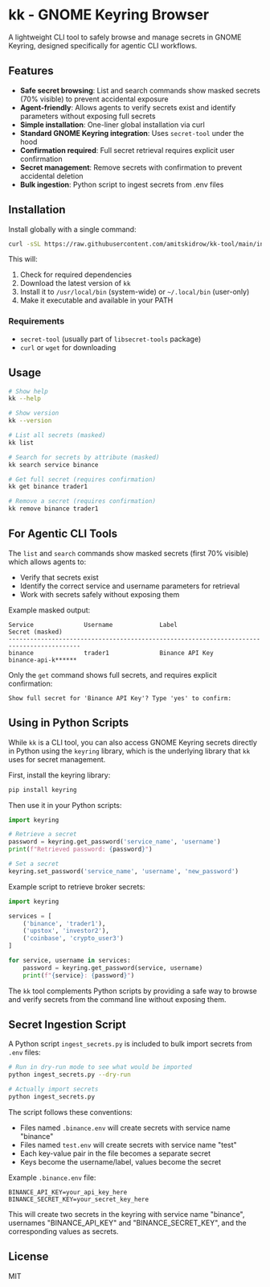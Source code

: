 # kk - GNOME Keyring Browser

A lightweight CLI tool to safely browse and manage secrets in GNOME Keyring, designed specifically for agentic CLI workflows.

## Features

- **Safe secret browsing**: List and search commands show masked secrets (70% visible) to prevent accidental exposure
- **Agent-friendly**: Allows agents to verify secrets exist and identify parameters without exposing full secrets
- **Simple installation**: One-liner global installation via curl
- **Standard GNOME Keyring integration**: Uses `secret-tool` under the hood
- **Confirmation required**: Full secret retrieval requires explicit user confirmation
- **Secret management**: Remove secrets with confirmation to prevent accidental deletion
- **Bulk ingestion**: Python script to ingest secrets from .env files

## Installation

Install globally with a single command:

```bash
curl -sSL https://raw.githubusercontent.com/amitskidrow/kk-tool/main/install.sh | bash
```

This will:
1. Check for required dependencies
2. Download the latest version of `kk`
3. Install it to `/usr/local/bin` (system-wide) or `~/.local/bin` (user-only)
4. Make it executable and available in your PATH

### Requirements

- `secret-tool` (usually part of `libsecret-tools` package)
- `curl` or `wget` for downloading

## Usage

```bash
# Show help
kk --help

# Show version
kk --version

# List all secrets (masked)
kk list

# Search for secrets by attribute (masked)
kk search service binance

# Get full secret (requires confirmation)
kk get binance trader1

# Remove a secret (requires confirmation)
kk remove binance trader1
```

## For Agentic CLI Tools

The `list` and `search` commands show masked secrets (first 70% visible) which allows agents to:
- Verify that secrets exist
- Identify the correct service and username parameters for retrieval
- Work with secrets safely without exposing them

Example masked output:
```
Service              Username             Label                          Secret (masked)
------------------------------------------------------------------------------------------
binance              trader1              Binance API Key                binance-api-k******
```

Only the `get` command shows full secrets, and requires explicit confirmation:
```
Show full secret for 'Binance API Key'? Type 'yes' to confirm:
```

## Using in Python Scripts

While `kk` is a CLI tool, you can also access GNOME Keyring secrets directly in Python using the `keyring` library, which is the underlying library that `kk` uses for secret management.

First, install the keyring library:
```bash
pip install keyring
```

Then use it in your Python scripts:
```python
import keyring

# Retrieve a secret
password = keyring.get_password('service_name', 'username')
print(f"Retrieved password: {password}")

# Set a secret
keyring.set_password('service_name', 'username', 'new_password')
```

Example script to retrieve broker secrets:
```python
import keyring

services = [
    ('binance', 'trader1'),
    ('upstox', 'investor2'),
    ('coinbase', 'crypto_user3')
]

for service, username in services:
    password = keyring.get_password(service, username)
    print(f"{service}: {password}")
```

The `kk` tool complements Python scripts by providing a safe way to browse and verify secrets from the command line without exposing them.

## Secret Ingestion Script

A Python script `ingest_secrets.py` is included to bulk import secrets from `.env` files:

```bash
# Run in dry-run mode to see what would be imported
python ingest_secrets.py --dry-run

# Actually import secrets
python ingest_secrets.py
```

The script follows these conventions:
- Files named `.binance.env` will create secrets with service name "binance"
- Files named `test.env` will create secrets with service name "test"
- Each key-value pair in the file becomes a separate secret
- Keys become the username/label, values become the secret

Example `.binance.env` file:
```
BINANCE_API_KEY=your_api_key_here
BINANCE_SECRET_KEY=your_secret_key_here
```

This will create two secrets in the keyring with service name "binance", usernames "BINANCE_API_KEY" and "BINANCE_SECRET_KEY", and the corresponding values as secrets.

## License

MIT